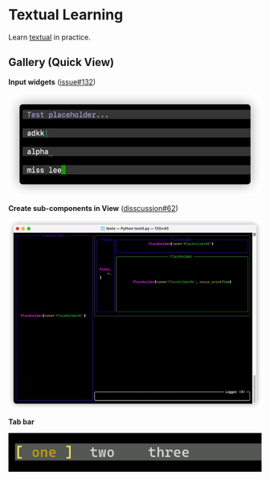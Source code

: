 # Textual Learning

Learn [textual](https://github.com/Textualize/textual) in practice.

## Gallery (Quick View)

**Input widgets** ([issue#132](https://github.com/Textualize/textual/issues/132))

![20220128163952](.assets/20220128163952.png)

**Create sub-components in View** ([disscussion#62](https://github.com/Textualize/textual/discussions/62))

![20220128163108](.assets/20220128163108.jpg)

**Tab bar**

![20220520015247](.assets/20220520015247.gif)
